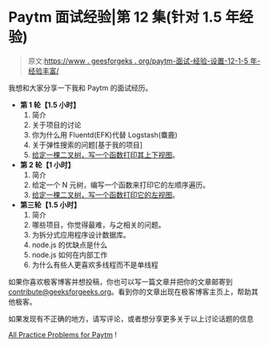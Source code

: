 # Paytm 面试经验|第 12 集(针对 1.5 年经验)

> 原文:[https://www . geesforgeks . org/paytm-面试-经验-设置-12-1-5 年-经验丰富/](https://www.geeksforgeeks.org/paytm-interview-experience-set-12-1-5-years-experienced/)

我想和大家分享一下我和 Paytm 的面试经历。

*   **第 1 轮【1.5 小时】**
    1.  简介
    2.  关于项目的讨论
    3.  你为什么用 Fluentd(EFK)代替 Logstash(麋鹿)
    4.  关于弹性搜索的问题[基于我的项目]
    5.  [给定一棵二叉树，写一个函数打印其上下视图](https://practice.geeksforgeeks.org/problems/bottom-view-of-binary-tree/1)。
*   **第 2 轮【1 小时】**
    1.  简介
    2.  给定一个 N 元树，编写一个函数来打印它的左顺序遍历。
    3.  [给定一棵二叉树，写一个函数打印它的左视图](https://practice.geeksforgeeks.org/problems/left-view-of-binary-tree/1)。
*   **第三轮【1.5 小时】**
    1.  简介
    2.  哪些项目，你觉得最难，与之相关的问题。
    3.  为拆分式应用程序设计数据库。
    4.  node.js 的优缺点是什么
    5.  node.js 如何在内部工作
    6.  为什么有些人更喜欢多线程而不是单线程

如果你喜欢极客博客并想投稿，你也可以写一篇文章并把你的文章邮寄到 contribute@geeksforgeeks.org。看到你的文章出现在极客博客主页上，帮助其他极客。

如果发现有不正确的地方，请写评论，或者想分享更多关于以上讨论话题的信息

[All Practice Problems for Paytm](https://practice.geeksforgeeks.org/company/Paytm/) !